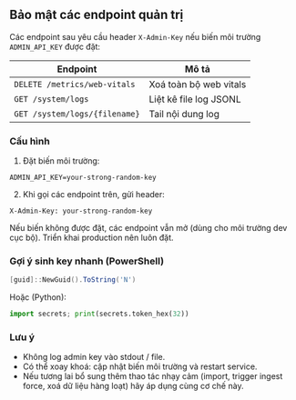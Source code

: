 ## Bảo mật các endpoint quản trị

Các endpoint sau yêu cầu header `X-Admin-Key` nếu biến môi trường `ADMIN_API_KEY` được đặt:

| Endpoint | Mô tả |
|----------|------|
| `DELETE /metrics/web-vitals` | Xoá toàn bộ web vitals |
| `GET /system/logs` | Liệt kê file log JSONL |
| `GET /system/logs/{filename}` | Tail nội dung log |

### Cấu hình

1. Đặt biến môi trường:
```
ADMIN_API_KEY=your-strong-random-key
```
2. Khi gọi các endpoint trên, gửi header:
```
X-Admin-Key: your-strong-random-key
```

Nếu biến không được đặt, các endpoint vẫn mở (dùng cho môi trường dev cục bộ). Triển khai production nên luôn đặt.

### Gợi ý sinh key nhanh (PowerShell)
```powershell
[guid]::NewGuid().ToString('N')
```

Hoặc (Python):
```python
import secrets; print(secrets.token_hex(32))
```

### Lưu ý
- Không log admin key vào stdout / file.
- Có thể xoay khoá: cập nhật biến môi trường và restart service.
- Nếu tương lai bổ sung thêm thao tác nhạy cảm (import, trigger ingest force, xoá dữ liệu hàng loạt) hãy áp dụng cùng cơ chế này.
